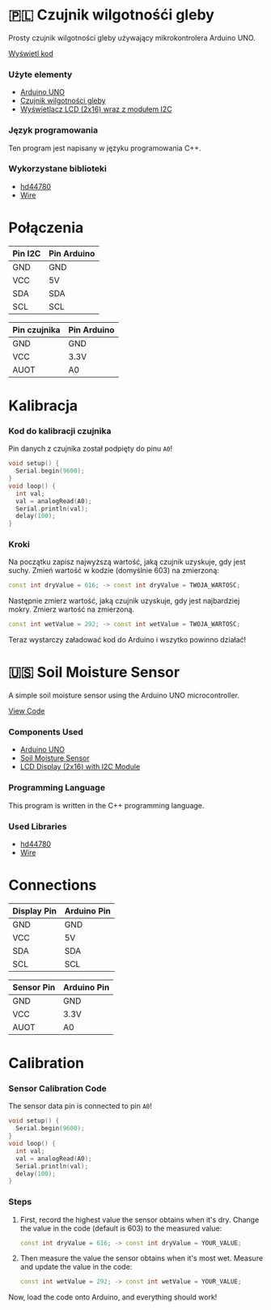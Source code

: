 # 🇵🇱 Czujnik wilgotnośći gleby
Prosty czujnik wilgotności gleby używający mikrokontrolera Arduino UNO. 

[Wyświetl kod](https://github.com/vBagieta/soil-moisture-sensor/blob/main/soil-moisture-sensor.ino)
### Użyte elementy
- [Arduino UNO](https://botland.com.pl/arduino-seria-podstawowa-oryginalne-plytki/1060-arduino-uno-rev3-a000066-7630049200050.html)
- [Czujnik wilgotności gleby](https://botland.com.pl/gravity-czujniki-pogodowe/10305-dfrobot-gravity-analogowy-czujnik-wilgotnosci-gleby-odporny-na-korozje-sen0193-5903351243155.html?cd=18298825651&ad=&kd=&gclid=CjwKCAjwgqejBhBAEiwAuWHioMwWA4SEuGi1RUKJWuG2f7o5MhYemAxIOgkFh670djLlfkb2HUvX_BoCisoQAvD_BwE)
- [Wyświetlacz LCD (2x16) wraz z modułem I2C](https://botland.com.pl/wyswietlacze-alfanumeryczne-i-graficzne/2351-wyswietlacz-lcd-2x16-znakow-niebieski-konwerter-i2c-lcm1602-5904422309244.html)

### Język programowania

Ten program jest napisany w języku programowania C++.


### Wykorzystane biblioteki
- [hd44780](https://www.arduinolibraries.info/libraries/hd44780)
- [Wire](https://www.arduino.cc/reference/en/language/functions/communication/wire/)


# Połączenia

| Pin I2C  | Pin Arduino |
|-------------------|-------------|
| GND               | GND         |
| VCC               | 5V          |
| SDA               | SDA         |
| SCL               | SCL         |

| Pin czujnika | Pin Arduino |
|--------------|-------------|
| GND          | GND         |
| VCC          | 3.3V        |
| AUOT         | A0          |

# Kalibracja
### Kod do kalibracji czujnika
Pin danych z czujnika został podpięty do pinu `A0`!

```cpp
void setup() {
  Serial.begin(9600);
}
void loop() {
  int val;
  val = analogRead(A0);
  Serial.println(val);
  delay(100);
}
```
### Kroki
Na początku zapisz najwyższą wartość, jaką czujnik uzyskuje, gdy jest suchy. Zmień wartość w kodzie (domyślnie 603) na zmierzoną:
```cpp
const int dryValue = 616; -> const int dryValue = TWOJA_WARTOŚĆ;
```

Następnie zmierz wartość, jaką czujnik uzyskuje, gdy jest najbardziej mokry. Zmierz wartość na zmierzoną.

```cpp
const int wetValue = 292; -> const int wetValue = TWOJA_WARTOŚĆ;
```


Teraz wystarczy załadować kod do Arduino i wszytko powinno działać!

# 🇺🇸 Soil Moisture Sensor
A simple soil moisture sensor using the Arduino UNO microcontroller.

[View Code](https://github.com/vBagieta/soil-moisture-sensor/blob/main/soil-moisture-sensor.ino)

### Components Used
- [Arduino UNO](https://botland.com.pl/arduino-seria-podstawowa-oryginalne-plytki/1060-arduino-uno-rev3-a000066-7630049200050.html)
- [Soil Moisture Sensor](https://botland.com.pl/gravity-czujniki-pogodowe/10305-dfrobot-gravity-analogowy-czujnik-wilgotnosci-gleby-odporny-na-korozje-sen0193-5903351243155.html?cd=18298825651&ad=&kd=&gclid=CjwKCAjwgqejBhBAEiwAuWHioMwWA4SEuGi1RUKJWuG2f7o5MhYemAxIOgkFh670djLlfkb2HUvX_BoCisoQAvD_BwE)
- [LCD Display (2x16) with I2C Module](https://botland.com.pl/wyswietlacze-alfanumeryczne-i-graficzne/2351-wyswietlacz-lcd-2x16-znakow-niebieski-konwerter-i2c-lcm1602-5904422309244.html)

### Programming Language
This program is written in the C++ programming language.

### Used Libraries
- [hd44780](https://www.arduinolibraries.info/libraries/hd44780)
- [Wire](https://www.arduino.cc/reference/en/language/functions/communication/wire/)

# Connections

| Display Pin  | Arduino Pin |
|--------------|-------------|
| GND          | GND         |
| VCC          | 5V          |
| SDA          | SDA         |
| SCL          | SCL         |

| Sensor Pin   | Arduino Pin |
|--------------|-------------|
| GND          | GND         |
| VCC          | 3.3V        |
| AUOT         | A0          |

# Calibration
### Sensor Calibration Code
The sensor data pin is connected to pin `A0`!

```cpp
void setup() {
  Serial.begin(9600);
}
void loop() {
  int val;
  val = analogRead(A0);
  Serial.println(val);
  delay(100);
}
```

### Steps
1. First, record the highest value the sensor obtains when it's dry. Change the value in the code (default is 603) to the measured value:
   ```cpp
   const int dryValue = 616; -> const int dryValue = YOUR_VALUE;
   ```

2. Then measure the value the sensor obtains when it's most wet. Measure and update the value in the code:
   ```cpp
   const int wetValue = 292; -> const int wetValue = YOUR_VALUE;
   ```

Now, load the code onto Arduino, and everything should work!
